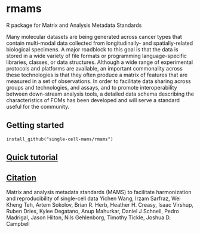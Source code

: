 # rmams
R package for Matrix and Analysis Metadata Standards

Many molecular datasets are being generated across cancer types that contain multi-modal data collected from longitudinally- and spatially-related biological specimens. A major roadblock to this goal is that the data is stored in a wide variety of file formats or programming language-specific libraries, classes, or data structures. Although a wide range of experimental protocols and platforms are available, an important commonality across these technologies is that they often produce a matrix of features that are measured in a set of observations. In order to facilitate data sharing across groups and technologies, and assays, and to promote interoperability between down-stream analysis tools, a detailed data schema describing the characteristics of FOMs has been developed and will serve a standard useful for the community.


## Getting started

```
install_github("single-cell-mams/rmams")

```

## [Quick tutorial](tutorials/rmams_tutorial.Rmd)

## [Citation](https://www.biorxiv.org/content/10.1101/2023.03.06.531314v1)

Matrix and analysis metadata standards (MAMS) to facilitate harmonization and reproducibility of single-cell data
Yichen Wang, Irzam Sarfraz, Wei Kheng Teh, Artem Sokolov, Brian R. Herb, Heather H. Creasy, Isaac Virshup, Ruben Dries, Kylee Degatano, Anup Mahurkar, Daniel J Schnell, Pedro Madrigal, Jason Hilton, Nils Gehlenborg, Timothy Tickle, Joshua D. Campbell
